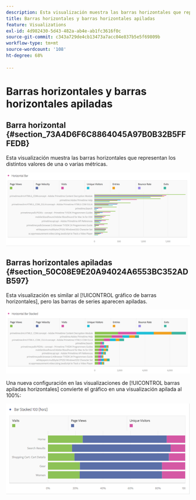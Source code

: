 ```yaml
---
description: Esta visualización muestra las barras horizontales que representan los distintos valores de una o varias métricas.
title: Barras horizontales y barras horizontales apiladas
feature: Visualizations
exl-id: 4d982430-5d43-482a-ab4e-ab1fc3616f0c
source-git-commit: c343a729de4cb13473a7acc04e837b5e5f69809b
workflow-type: tm+mt
source-wordcount: '108'
ht-degree: 68%

---
```


# Barras horizontales y barras horizontales apiladas

## Barra horizontal {#section_73A4D6F6C8864045A97B0B32B5FFFEDB}

Esta visualización muestra las barras horizontales que representan los distintos valores de una o varias métricas.

![Barra horizontal que muestra métricas como Vistas de página, Velocidad de página, Visitas, Entradas y Salidas.](assets/horizontal_bar.png)

## Barras horizontales apiladas {#section_50C08E9E20A94024A6553BC352ADB597}

Esta visualización es similar al [!UICONTROL gráfico de barras horizontales], pero las barras de series aparecen apiladas.

![Barra horizontal apilada que muestra Vistas de página, Visitas, Entradas y Salidas.](assets/horizontal-bar-stacked.png)

Una nueva configuración en las visualizaciones de [!UICONTROL barras apiladas horizontales] convierte el gráfico en una visualización apilada al 100%:

![Barra horizontal apilada al 100 % que muestra visitas, vistas de página y visitantes únicos.](assets/horizstacked100.png)
